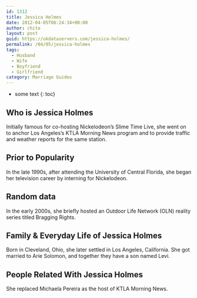 ```yaml
---
id: 1312
title: Jessica Holmes
date: 2012-04-05T06:24:34+00:00
author: chito
layout: post
guid: https://ukdataservers.com/jessica-holmes/
permalink: /04/05/jessica-holmes
tags:
  - Husband
  - Wife
  - Boyfriend
  - Girlfriend
category: Marriage Guides
---
```


* some text
{: toc}
          
          
## Who is  Jessica Holmes
                  
                  
                  
Initially famous for co-hosting Nickelodeon&#8217;s Slime Time Live, she went on to anchor Los Angeles&#8217;s KTLA Morning News program and to provide traffic and weather reports for the same station.
                  
                
                
                
## Prior to Popularity 
                  
                  
                  
In the late 1990s, after attending the University of Central Florida, she began her television career by interning for Nickelodeon.
                  
                
                
                
## Random data 
                  
                  
                  
In the early 2000s, she briefly hosted an Outdoor Life Network (OLN) reality series titled Bragging Rights.
                  
                
                
                
## Family & Everyday Life of Jessica Holmes
                  
                  
                  
Born in Cleveland, Ohio, she later settled in Los Angeles, California. She got married to Arie Solomon, and together they have a son named Levi.
                  
                
                
                
## People Related With  Jessica Holmes
                  
                  
                  
She replaced Michaela Pereira as the host of KTLA Morning News.
                  
                
              
            
          
          
          
    
    
  
